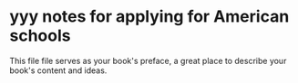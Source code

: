 yyy notes for applying for American schools
=======

This file file serves as your book's preface, a great place to describe your book's content and ideas.
